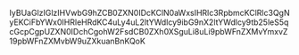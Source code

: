IyBUaGlzIGlzIHVwbG9hZCB0ZXN0IDcKClN0aWxsIHRlc3RpbmcKClRlc3QgNyEKCiFbYWx0IHRleHRdKC4uLy4uL2ltYWdlcy9ibG9nX2ltYWdlcy9tb25leS5qcGcpCgpUZXN0IDchCgohW2FsdCB0ZXh0XSguLi8uLi9pbWFnZXMvYmxvZ19pbWFnZXMvbW9uZXkuanBnKQoK